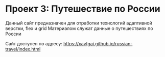 # Проект 3: Путешествие по России
Данный сайт предназначен для отработки технологий адаптивной верстки, flex и grid
Материалом служат данные о путешествиях по России

Сайт доступен по адресу: 
https://xavtgai.github.io/russian-travel/index.html
